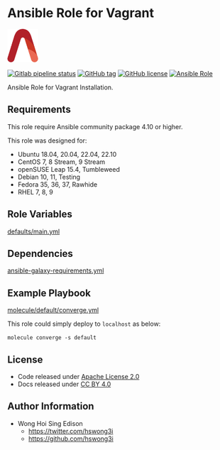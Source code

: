 # Ansible Role for Vagrant

<a href="https://alvistack.com" title="AlviStack" target="_blank"><img src="/alvistack.svg" height="75" alt="AlviStack"></a>

[![Gitlab pipeline status](https://img.shields.io/gitlab/pipeline/alvistack/ansible-role-vagrant/master)](https://gitlab.com/alvistack/ansible-role-vagrant/-/pipelines)
[![GitHub tag](https://img.shields.io/github/tag/alvistack/ansible-role-vagrant.svg)](https://github.com/alvistack/ansible-role-vagrant/tags)
[![GitHub license](https://img.shields.io/github/license/alvistack/ansible-role-vagrant.svg)](https://github.com/alvistack/ansible-role-vagrant/blob/master/LICENSE)
[![Ansible Role](https://img.shields.io/badge/galaxy-alvistack.vagrant-blue.svg)](https://galaxy.ansible.com/alvistack/vagrant)

Ansible Role for Vagrant Installation.

## Requirements

This role require Ansible community package 4.10 or higher.

This role was designed for:

  - Ubuntu 18.04, 20.04, 22.04, 22.10
  - CentOS 7, 8 Stream, 9 Stream
  - openSUSE Leap 15.4, Tumbleweed
  - Debian 10, 11, Testing
  - Fedora 35, 36, 37, Rawhide
  - RHEL 7, 8, 9

## Role Variables

[defaults/main.yml](defaults/main.yml)

## Dependencies

[ansible-galaxy-requirements.yml](ansible-galaxy-requirements.yml)

## Example Playbook

[molecule/default/converge.yml](molecule/default/converge.yml)

This role could simply deploy to `localhost` as below:

    molecule converge -s default

## License

  - Code released under [Apache License 2.0](LICENSE)
  - Docs released under [CC BY 4.0](http://creativecommons.org/licenses/by/4.0/)

## Author Information

  - Wong Hoi Sing Edison
      - <https://twitter.com/hswong3i>
      - <https://github.com/hswong3i>
